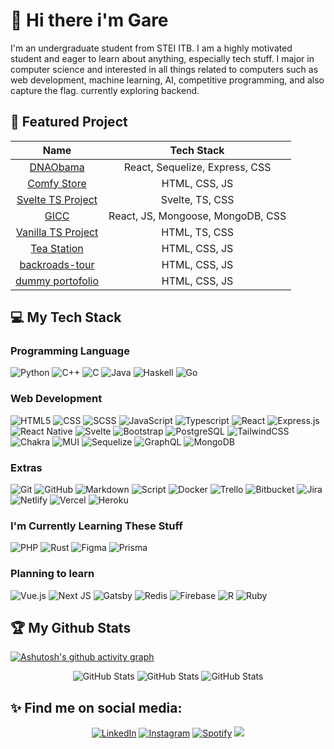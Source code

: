 # 👋 Hi there i'm Gare

I'm an undergraduate student from STEI ITB. I am a highly motivated student and eager to learn about anything, especially tech stuff. I major in computer science and interested in all things related to computers such as web development, machine learning, AI, competitive programming, and also capture the flag. currently exploring backend.

## 🧾 Featured Project

| Name  | Tech Stack |
| :-------------: |:-------------:|
| [DNAObama](https://dna-obama.vercel.app/)      | React, Sequelize, Express, CSS |
| [Comfy Store](https://comfy-store-jr0b8ok48-ilovenooodles.vercel.app/)      | HTML, CSS, JS     |
| [Svelte TS Project](https://svelte-ts-mini-project.vercel.app/)     | Svelte, TS, CSS   |
| [GICC](https://www.ganeshaicc.web.id/)     | React, JS, Mongoose, MongoDB, CSS   |
| [Vanilla TS Project](https://vanilla-ts-project-d6s323oe4-ilovenooodles.vercel.app/)     | HTML, TS, CSS   |
| [Tea Station](https://gare-tea-station.netlify.app/)     | HTML, CSS, JS   |
| [backroads-tour](https://gare-backroads-tour.netlify.app/)     | HTML, CSS, JS   |
| [dummy portofolio](https://gare-portofolio-project.netlify.app/)     | HTML, CSS, JS   |

## 💻 My Tech Stack

### Programming Language
 ![Python](https://img.shields.io/badge/Python-14354C?style=for-the-badge&logo=python&logoColor=white)
 ![C++](https://img.shields.io/badge/C%2B%2B-00599C?style=for-the-badge&logo=c%2B%2B&logoColor=white)
 ![C](https://img.shields.io/badge/C-00599C?style=for-the-badge&logo=c&logoColor=white)
 ![Java](https://img.shields.io/badge/Java-ED8B00?style=for-the-badge&logo=java&logoColor=white)
 ![Haskell](https://img.shields.io/badge/Haskell-5e5086?style=for-the-badge&logo=haskell&logoColor=white)
 ![Go](https://img.shields.io/badge/go-%2300ADD8.svg?style=for-the-badge&logo=go&logoColor=white)
 
### Web Development 
 ![HTML5](https://img.shields.io/badge/HTML5-E34F26?style=for-the-badge&logo=html5&logoColor=white)
 ![CSS](https://img.shields.io/badge/CSS3-1572B6?style=for-the-badge&logo=css3&logoColor=white)
 ![SCSS](https://img.shields.io/badge/Sass-CC6699?style=for-the-badge&logo=sass&logoColor=white)
 ![JavaScript](https://img.shields.io/badge/JavaScript-F7DF1E?style=for-the-badge&logo=javascript&logoColor=black)
 ![Typescript](https://img.shields.io/badge/TypeScript-007ACC?style=for-the-badge&logo=typescript&logoColor=white)
 ![React](https://img.shields.io/badge/React-20232A?style=for-the-badge&logo=react&logoColor=61DAFB)
 ![Express.js](https://img.shields.io/badge/express.js-%23404d59.svg?style=for-the-badge&logo=express&logoColor=%2361DAFB)
 ![React Native](https://img.shields.io/badge/react_native-%2320232a.svg?style=for-the-badge&logo=react&logoColor=%2361DAFB)
 ![Svelte](https://img.shields.io/badge/svelte-%23f1413d.svg?style=for-the-badge&logo=svelte&logoColor=white)
 ![Bootstrap](https://img.shields.io/badge/Bootstrap-563D7C?style=for-the-badge&logo=bootstrap&logoColor=white)
 ![PostgreSQL](https://img.shields.io/badge/PostgreSQL-316192?style=for-the-badge&logo=postgresql&logoColor=white)
 ![TailwindCSS](https://img.shields.io/badge/tailwindcss-%2338B2AC.svg?style=for-the-badge&logo=tailwind-css&logoColor=white)
 ![Chakra](https://img.shields.io/badge/chakra-%234ED1C5.svg?style=for-the-badge&logo=chakraui&logoColor=white)
 ![MUI](https://img.shields.io/badge/MUI-%230081CB.svg?style=for-the-badge&logo=material-ui&logoColor=white)
	![Sequelize](https://img.shields.io/badge/Sequelize-52B0E7?style=for-the-badge&logo=Sequelize&logoColor=white)
 ![GraphQL](https://img.shields.io/badge/-GraphQL-E10098?style=for-the-badge&logo=graphql&logoColor=white)
 ![MongoDB](https://img.shields.io/badge/MongoDB-%234ea94b.svg?style=for-the-badge&logo=mongodb&logoColor=white)
 
### Extras
 ![Git](https://img.shields.io/badge/-Git-333333?style=for-the-badge&logo=git&logoColor=white)
 ![GitHub](https://img.shields.io/badge/-GitHub-333333?style=for-the-badge&logo=github&logoColor=white)
 ![Markdown](https://img.shields.io/badge/Markdown-000000?style=for-the-badge&logo=markdown&logoColor=white)
 ![Script](https://img.shields.io/badge/Shell_Script-121011?style=for-the-badge&logo=gnu-bash&logoColor=white)
 ![Docker](https://img.shields.io/badge/docker-%230db7ed.svg?style=for-the-badge&logo=docker&logoColor=white)
 ![Trello](https://img.shields.io/badge/Trello-%23026AA7.svg?style=for-the-badge&logo=Trello&logoColor=white)
 ![Bitbucket](https://img.shields.io/badge/bitbucket-%230047B3.svg?style=for-the-badge&logo=bitbucket&logoColor=white)
 ![Jira](https://img.shields.io/badge/jira-%230A0FFF.svg?style=for-the-badge&logo=jira&logoColor=white)
 ![Netlify](https://img.shields.io/badge/netlify-%23000000.svg?style=for-the-badge&logo=netlify&logoColor=#00C7B7)
 ![Vercel](https://img.shields.io/badge/vercel-%23000000.svg?style=for-the-badge&logo=vercel&logoColor=white)
 ![Heroku](https://img.shields.io/badge/heroku-%23430098.svg?style=for-the-badge&logo=heroku&logoColor=white)
 
### I'm Currently Learning These Stuff
![PHP](https://img.shields.io/badge/php-%23777BB4.svg?style=for-the-badge&logo=php&logoColor=white)
![Rust](https://img.shields.io/badge/rust-%23000000.svg?style=for-the-badge&logo=rust&logoColor=white)
![Figma](https://img.shields.io/badge/figma-%23F24E1E.svg?style=for-the-badge&logo=figma&logoColor=white)
![Prisma](https://img.shields.io/badge/Prisma-3982CE?style=for-the-badge&logo=Prisma&logoColor=white)

### Planning to learn
![Vue.js](https://img.shields.io/badge/vuejs-%2335495e.svg?style=for-the-badge&logo=vuedotjs&logoColor=%234FC08D)
![Next JS](https://img.shields.io/badge/Next-black?style=for-the-badge&logo=next.js&logoColor=white)
![Gatsby](https://img.shields.io/badge/Gatsby-%23663399.svg?style=for-the-badge&logo=gatsby&logoColor=white)
![Redis](https://img.shields.io/badge/redis-%23DD0031.svg?style=for-the-badge&logo=redis&logoColor=white)
![Firebase](https://img.shields.io/badge/firebase-%23039BE5.svg?style=for-the-badge&logo=firebase)
![R](https://img.shields.io/badge/r-%23276DC3.svg?style=for-the-badge&logo=r&logoColor=white)
![Ruby](https://img.shields.io/badge/ruby-%23CC342D.svg?style=for-the-badge&logo=ruby&logoColor=white)  

## 🏆 My Github Stats
[![Ashutosh's github activity graph](https://activity-graph.herokuapp.com/graph?username=IloveNooodles&theme=xcode)](https://github.com/ashutosh00710/github-readme-activity-graph)
<p align = "center">
<img src="https://github-profile-trophy.vercel.app/?username=ilovenooodles&theme=dracula&column=-1)" alt="GitHub Stats">
 <img src="https://github-readme-stats.vercel.app/api?username=IloveNooodles&show_icons=true&count_private=true&theme=dracula&include_all_commits=true&custom_title=Gare's%20Stats" alt="GitHub Stats">
 <img src="https://github-readme-stats.vercel.app/api/top-langs/?username=IloveNooodles&langs_count=8&layout=compact&theme=dracula&hide=Jupyter%20Notebook&custom_title=Gare's%20most%20used%20languages" alt="GitHub Stats">
<p>

## ✨ Find me on social media:
  <p align = "center">
<a href="https://www.linkedin.com/in/garebaldhie/" target="_blank"><img src="https://img.shields.io/badge/LinkedIn-0077B5?style=for-the-badge&logo=linkedin&logoColor=white" alt="LinkedIn"></a>
<a href="https://www.instagram.com/mgarebaldhie " target="_blank"><img src="https://img.shields.io/badge/Instagram-E4405F?style=for-the-badge&logo=instagram&logoColor=white" alt="Instagram"></a>
<a href="https://open.spotify.com/user/eragiare " target="_blank"><img src="https://img.shields.io/badge/Spotify-%231ED760.svg?&style=for-the-badge&logo=spotify&logoColor=white" alt="Spotify"></a>
<a href="mailto:mgarebaldhie80@gmail.com"><img src="https://img.shields.io/badge/Gmail-D14836?style=for-the-badge&logo=gmail&logoColor=white"/></a>
  </p>
